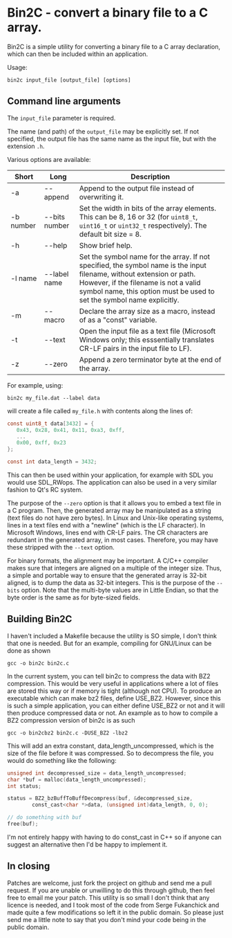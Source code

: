 # Bin2C - convert a binary file to a C array.

Bin2C is a simple utility for converting a binary file to a C array declaration,
which can then be included within an application.

Usage:

```
bin2c input_file [output_file] [options]
```

## Command line arguments

The `input_file` parameter is required.

The name (and path) of the `output_file` may be explicitly set. If not specified,
the output file has the same name as the input file, but with the extension `.h`.

Various options are available:

| Short     | Long         | Description |
|-----------|---------------|-------------|
| -a        | --append      | Append to the output file instead of overwriting it. |
| -b number | --bits number | Set the width in bits of the array elements. This can be 8, 16 or 32 (for `uint8_t`, `uint16_t` or `uint32_t` respectively). The default bit size = 8. |
| -h        | --help        | Show brief help. |
| -l name   | --label name  | Set the symbol name for the array. If not specified, the symbol name is the input filename, without extension or path. However, if the filename is not a valid symbol name, this option must be used to set the symbol name explicitly. |
| -m        | --macro       | Declare the array size as a macro, instead of as a "const" variable. |
| -t        | --text        | Open the input file as a text file (Microsoft Windows only; this esssentially translates CR-LF pairs in the input file to LF). |
| -z        | --zero        | Append a zero terminator byte at the end of the array. |

For example, using:
```
bin2c my_file.dat --label data
```

will create a file called `my_file.h` with contents along the lines of:

```c
const uint8_t data[3432] = {
   0x43, 0x28, 0x41, 0x11, 0xa3, 0xff,
   ...
   0x00, 0xff, 0x23
};

const int data_length = 3432;
```

This can then be used within your application, for example with SDL you would
use SDL_RWops. The application can also be used in a very similar fashion to
Qt's RC system.

The purpose of the `--zero` option is that it allows you to embed a text file
in a C program. Then, the generated array may be manipulated as a string (text
files do not have zero bytes). In Linux and Unix-like operating systems, lines
in a text files end with a "newline" (which is the LF character). In Microsoft
Windows, lines end with CR-LF pairs. The CR characters are redundant in the
generated array, in most cases. Therefore, you may have these stripped with the
`--text` option.

For binary formats, the alignment may be important. A C/C++ compiler makes sure
that integers are aligned on a multiple of the integer size. Thus, a simple and
portable way to ensure that the generated array is 32-bit aligned, is to dump
the data as 32-bit integers. This is the purpose of the `--bits` option. Note
that the multi-byte values are in Little Endian, so that the byte order is the
same as for byte-sized fields.

## Building Bin2C

I haven't included a Makefile because the utility is SO simple, I don't
think that one is needed. But for an example, compiling for GNU/Linux can be
done as shown

```
gcc -o bin2c bin2c.c
```

In the current system, you can tell bin2c to compress the data with BZ2
compression. This would be very useful in applications where a lot of files
are stored this way or if memory is tight (although not CPU). To produce an
executable which can make bz2 files, define USE_BZ2. However, since this is
such a simple application, you can either define USE_BZ2 or not and it will
then produce compressed data or not. An example as to how to compile a BZ2
compression version of bin2c is as such

```
gcc -o bin2cbz2 bin2c.c -DUSE_BZ2 -lbz2
```

This will add an extra constant, data_length_uncompressed, which is the size
of the file before it was compressed. So to decompress the file, you would
do something like the following:

```c
unsigned int decompressed_size = data_length_uncompressed;
char *buf = malloc(data_length_uncompressed);
int status;

status = BZ2_bzBuffToBuffDecompress(buf, &decompressed_size,
        const_cast<char *>data, (unsigned int)data_length, 0, 0);

// do something with buf
free(buf);
```

I'm not entirely happy with having to do const_cast in C++ so if anyone can
suggest an alternative then I'd be happy to implement it.

## In closing

Patches are welcome, just fork the project on github and send me a pull
request. If you are unable or unwilling to do this through github, then feel
free to email me your patch. This utility is so small I don't think that any
licence is needed, and I took most of the code from Serge Fukanchick and made
quite a few modifications so left it in the public domain. So please just send
me a little note to say that you don't mind your code being in the public
domain.

